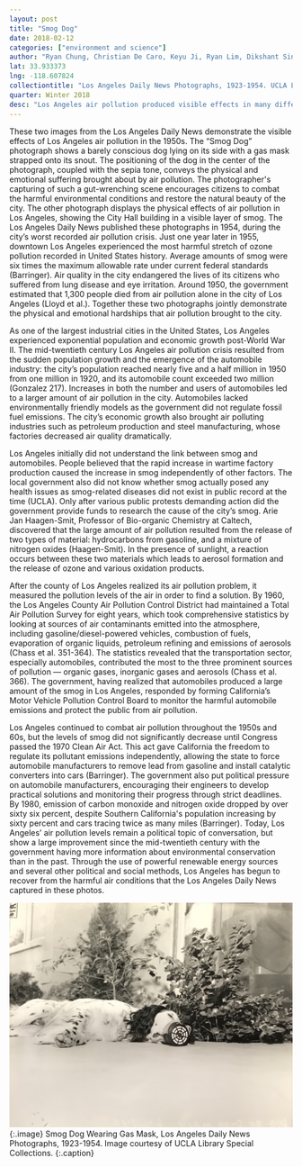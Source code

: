 ```yaml
---
layout: post
title: "Smog Dog"
date: 2018-02-12
categories: ["environment and science"]
author: "Ryan Chung, Christian De Caro, Keyu Ji, Ryan Lim, Dikshant Singh Rathore"
lat: 33.933373
lng: -118.607824
collectiontitle: "Los Angeles Daily News Photographs, 1923-1954. UCLA Library Special Collections"
quarter: Winter 2018
desc: "Los Angeles air pollution produced visible effects in many different parts of the city, including a visible layer of smog around the city hall building. These conditions created harmful living conditions as indicated by the “Smog Dog” picture."
---
```

These two images from the Los Angeles Daily News demonstrate the visible effects of Los Angeles air pollution in the 1950s. The “Smog Dog” photograph shows a barely conscious dog lying on its side with a gas mask strapped onto its snout. The positioning of the dog in the center of the photograph, coupled with the sepia tone, conveys the physical and emotional suffering brought about by air pollution. The photographer's capturing of such a gut-wrenching scene encourages citizens to combat the harmful environmental conditions and restore the natural beauty of the city. The other photograph displays the physical effects of air pollution in Los Angeles, showing the City Hall building in a visible layer of smog. The Los Angeles Daily News published these photographs in 1954, during the city’s worst recorded air pollution crisis. Just one year later in 1955, downtown Los Angeles experienced the most harmful stretch of ozone pollution recorded in United States history. Average amounts of smog were six times the maximum allowable rate under current federal standards (Barringer). Air quality in the city endangered the lives of its citizens who suffered from lung disease and eye irritation. Around 1950, the government estimated that 1,300 people died from air pollution alone in the city of Los Angeles (Lloyd et al.). Together these two photographs jointly demonstrate the physical and emotional hardships that air pollution brought to the city. 

As one of the largest industrial cities in the United States, Los Angeles experienced exponential population and economic growth post-World War II. The mid-twentieth century Los Angeles air pollution crisis resulted from the sudden population growth and the emergence of the automobile industry: the city’s population reached nearly five and a half million in 1950 from one million in 1920, and its automobile count exceeded two million (Gonzalez 217). Increases in both the number and users of automobiles led to a larger amount of air pollution in the city. Automobiles lacked environmentally friendly models as the government did not regulate fossil fuel emissions. The city’s economic growth also brought air polluting industries such as petroleum production and steel manufacturing, whose factories decreased air quality dramatically.

Los Angeles initially did not understand the link between smog and automobiles. People believed that the rapid increase in wartime factory production caused the increase in smog independently of other factors. The local government also did not know whether smog actually posed any health issues as smog-related diseases did not exist in public record at the time (UCLA). Only after various public protests demanding action did the government provide funds to research the cause of the city’s smog. Arie Jan Haagen-Smit, Professor of Bio-organic Chemistry at Caltech, discovered that the large amount of air pollution resulted from the release of two types of material: hydrocarbons from gasoline, and a mixture of nitrogen oxides (Haagen-Smit). In the presence of sunlight, a reaction occurs between these two materials which leads to aerosol formation and the release of ozone and various oxidation products. 

After the county of Los Angeles realized its air pollution problem, it measured the pollution levels of the air in order to find a solution. By 1960, the Los Angeles County Air Pollution Control District had maintained a Total Air Pollution Survey for eight years, which took comprehensive statistics by looking at sources of air contaminants emitted into the atmosphere, including gasoline/diesel-powered vehicles, combustion of fuels, evaporation of organic liquids, petroleum refining and emissions of aerosols (Chass et al. 351-364). The statistics revealed that the transportation sector, especially automobiles, contributed the most to the three prominent sources of pollution — organic gases, inorganic gases and aerosols (Chass et al. 366). The government, having realized that automobiles produced a large amount of the smog in Los Angeles, responded by forming California’s Motor Vehicle Pollution Control Board to monitor the harmful automobile emissions and protect the public from air pollution.

Los Angeles continued to combat air pollution throughout the 1950s and 60s, but the levels of smog did not significantly decrease until Congress passed the 1970 Clean Air Act. This act gave California the freedom to regulate its pollutant emissions independently, allowing the state to force automobile manufacturers to remove lead from gasoline and install catalytic converters into cars (Barringer). The government also put political pressure on automobile manufacturers, encouraging their engineers to develop practical solutions and monitoring their progress through strict deadlines. By 1980, emission of carbon monoxide and nitrogen oxide dropped by over sixty six percent, despite Southern California's population increasing by sixty percent and cars tracing twice as many miles (Barringer). Today, Los Angeles’ air pollution levels remain a political topic of conversation, but show a large improvement since the mid-twentieth century with the government having more information about environmental conservation than in the past. Through the use of powerful renewable energy sources and several other political and social methods, Los Angeles has begun to recover from the harmful air conditions that the Los Angeles Daily News captured in these photos. 

![Suffering dog lying down on a front lawn wearing a gas mask.](images/laairpollution1.jpg)
   {:.image}
Smog Dog Wearing Gas Mask, Los Angeles Daily News Photographs, 1923-1954. Image courtesy of UCLA Library Special Collections.
   {:.caption}
